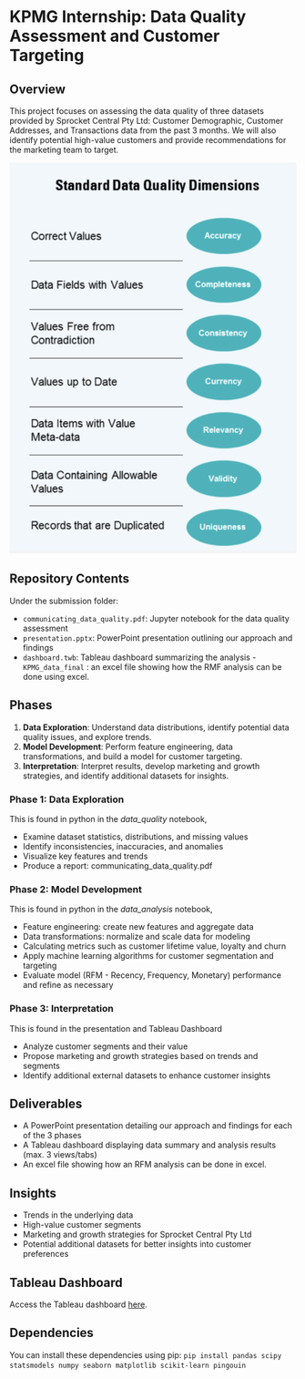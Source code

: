 # KPMG Internship: Data Quality Assessment and Customer Targeting

## Overview

This project focuses on assessing the data quality of three datasets provided by Sprocket Central Pty Ltd: Customer Demographic, Customer Addresses, and Transactions data from the past 3 months. We will also identify potential high-value customers and provide recommendations for the marketing team to target.

![Data Quality Dimensions](./image/standard_data_quality.png)

## Repository Contents
Under the submission folder: 
- `communicating_data_quality.pdf`:  Jupyter notebook for the data quality assessment
- `presentation.pptx`: PowerPoint presentation outlining our approach and findings
- `dashboard.twb`: Tableau dashboard summarizing the analysis
-`KPMG_data_final` : an excel file showing how the RMF analysis can be done using excel. 

## Phases

1. **Data Exploration**: Understand data distributions, identify potential data quality issues, and explore trends.
2. **Model Development**: Perform feature engineering, data transformations, and build a model for customer targeting.
3. **Interpretation**: Interpret results, develop marketing and growth strategies, and identify additional datasets for insights.

### Phase 1: Data Exploration
This is found in python in the *data_quality* notebook, 
- Examine dataset statistics, distributions, and missing values
- Identify inconsistencies, inaccuracies, and anomalies
- Visualize key features and trends
- Produce a report: communicating_data_quality.pdf

### Phase 2: Model Development
This is found in python in the *data_analysis* notebook, 
- Feature engineering: create new features and aggregate data
- Data transformations: normalize and scale data for modeling
- Calculating metrics such as customer lifetime value, loyalty and churn
- Apply machine learning algorithms for customer segmentation and targeting
- Evaluate model (RFM - Recency, Frequency, Monetary) performance and refine as necessary

### Phase 3: Interpretation
This is found in the presentation and Tableau Dashboard
- Analyze customer segments and their value
- Propose marketing and growth strategies based on trends and segments
- Identify additional external datasets to enhance customer insights

## Deliverables

- A PowerPoint presentation detailing our approach and findings for each of the 3 phases
- A Tableau dashboard displaying data summary and analysis results (max. 3 views/tabs)
- An excel file showing how an RFM analysis can be done in excel. 

## Insights

- Trends in the underlying data
- High-value customer segments
- Marketing and growth strategies for Sprocket Central Pty Ltd
- Potential additional datasets for better insights into customer preferences

## Tableau Dashboard

Access the Tableau dashboard [here](https://public.tableau.com/app/profile/nour5844).

## Dependencies

You can install these dependencies using pip: `pip install pandas scipy statsmodels numpy seaborn matplotlib scikit-learn pingouin`
  